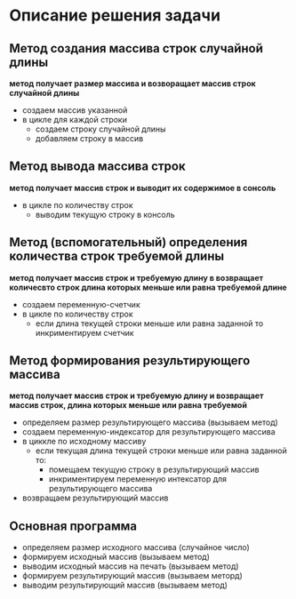 # Описание решения задачи

## Метод создания массива строк случайной длины 
**метод получает размер массива и возворащает массив строк случайной длины**
 
 - создаем массив указанной
 - в цикле для каждой строки
    - создаем строку случайной длины
    - добавляем строку в массив

## Метод вывода массива строк 
**метод получает массив строк и выводит их содержимое в сонсоль**
  - в цикле по количеству строк
    - выводим текущую строку в консоль

## Метод (вспомогательный) определения количества строк требуемой длины
**метод получает массив строк и требуемую длину в возвращает количесвто строк длина которых меньше или равна требуемой длине**
  - создаем переменную-счетчик
  - в цикле по количеству строк 
    - если длина текущей строки меньше или равна заданной то инкриментируем счетчик

## Метод формирования результирующего массива
**метод получает массив строк и требуемую длину и возвращает массив строк, длина которых меньше или равна требуемой**
  - определяем размер результирующего массива (вызываем метод)
  - создаем переменную-индексатор для результирующего массива
  - в циккле по исходному массиву
    - если текущая длина текущей строки меньше или равна заданной то:
        - помещаем текущую строку в результирующий массив 
        - инкриментируем переменную интексатор для результирующего массива
  - возвращаем результирующий массив  

## Основная программа
  - определяем размер исходного массива (случайное число)
  - формируем исходный массив (вызываем метод)
  - выводим исходный массив на печать (вызываем метод)
  - формируем результирующий массив (вызываем меторд)
  - выводим результирующий массив (вызываем метод)